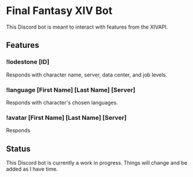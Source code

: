 # Final Fantasy XIV Bot
This Discord bot is meant to interact with features from the XIVAPI. 

## Features
### !lodestone [ID]
Responds with character name, server, data center, and job levels.

### !language [First Name] [Last Name] [Server]
Responds with character's chosen languages.

### !avatar [First Name] [Last Name] [Server]
Responds 


## Status
This Discord bot is currently a work in progress. Things will change and be added as I have time.